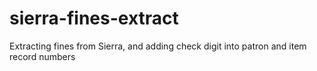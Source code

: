 # sierra-fines-extract
Extracting fines from Sierra, and adding check digit into patron and item record numbers

